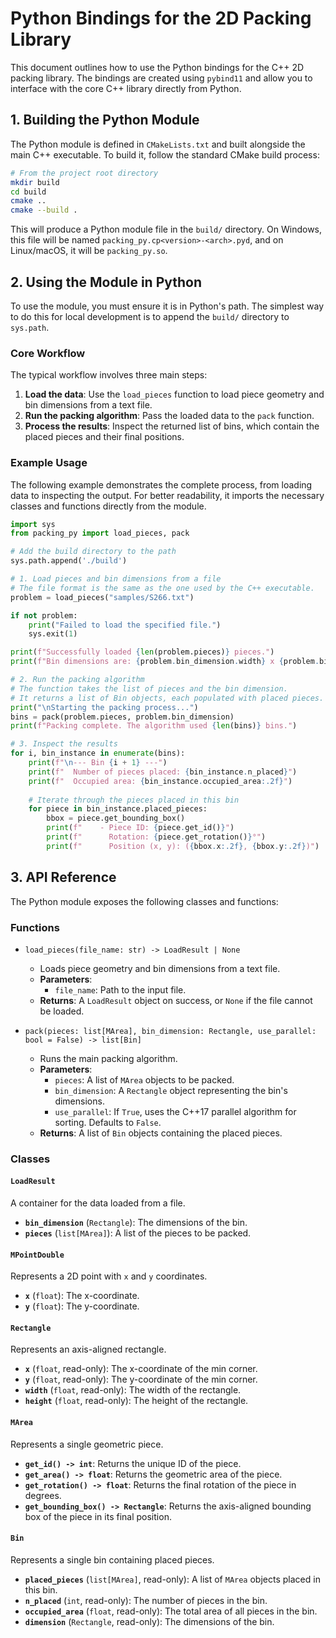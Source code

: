# Python Bindings for the 2D Packing Library

This document outlines how to use the Python bindings for the C++ 2D packing library. The bindings are created using `pybind11` and allow you to interface with the core C++ library directly from Python.

## 1. Building the Python Module

The Python module is defined in `CMakeLists.txt` and built alongside the main C++ executable. To build it, follow the standard CMake build process:

```bash
# From the project root directory
mkdir build
cd build
cmake ..
cmake --build .
```

This will produce a Python module file in the `build/` directory. On Windows, this file will be named `packing_py.cp<version>-<arch>.pyd`, and on Linux/macOS, it will be `packing_py.so`.

## 2. Using the Module in Python

To use the module, you must ensure it is in Python's path. The simplest way to do this for local development is to append the `build/` directory to `sys.path`.

### Core Workflow

The typical workflow involves three main steps:
1.  **Load the data**: Use the `load_pieces` function to load piece geometry and bin dimensions from a text file.
2.  **Run the packing algorithm**: Pass the loaded data to the `pack` function.
3.  **Process the results**: Inspect the returned list of bins, which contain the placed pieces and their final positions.

### Example Usage

The following example demonstrates the complete process, from loading data to inspecting the output. For better readability, it imports the necessary classes and functions directly from the module.

```python
import sys
from packing_py import load_pieces, pack

# Add the build directory to the path
sys.path.append('./build')

# 1. Load pieces and bin dimensions from a file
# The file format is the same as the one used by the C++ executable.
problem = load_pieces("samples/S266.txt")

if not problem:
    print("Failed to load the specified file.")
    sys.exit(1)

print(f"Successfully loaded {len(problem.pieces)} pieces.")
print(f"Bin dimensions are: {problem.bin_dimension.width} x {problem.bin_dimension.height}")

# 2. Run the packing algorithm
# The function takes the list of pieces and the bin dimension.
# It returns a list of Bin objects, each populated with placed pieces.
print("\nStarting the packing process...")
bins = pack(problem.pieces, problem.bin_dimension)
print(f"Packing complete. The algorithm used {len(bins)} bins.")

# 3. Inspect the results
for i, bin_instance in enumerate(bins):
    print(f"\n--- Bin {i + 1} ---")
    print(f"  Number of pieces placed: {bin_instance.n_placed}")
    print(f"  Occupied area: {bin_instance.occupied_area:.2f}")
    
    # Iterate through the pieces placed in this bin
    for piece in bin_instance.placed_pieces:
        bbox = piece.get_bounding_box()
        print(f"    - Piece ID: {piece.get_id()}")
        print(f"      Rotation: {piece.get_rotation()}°")
        print(f"      Position (x, y): ({bbox.x:.2f}, {bbox.y:.2f})")

```

## 3. API Reference

The Python module exposes the following classes and functions:

### Functions

-   `load_pieces(file_name: str) -> LoadResult | None`
    -   Loads piece geometry and bin dimensions from a text file.
    -   **Parameters**:
        -   `file_name`: Path to the input file.
    -   **Returns**: A `LoadResult` object on success, or `None` if the file cannot be loaded.

-   `pack(pieces: list[MArea], bin_dimension: Rectangle, use_parallel: bool = False) -> list[Bin]`
    -   Runs the main packing algorithm.
    -   **Parameters**:
        -   `pieces`: A list of `MArea` objects to be packed.
        -   `bin_dimension`: A `Rectangle` object representing the bin's dimensions.
        -   `use_parallel`: If `True`, uses the C++17 parallel algorithm for sorting. Defaults to `False`.
    -   **Returns**: A list of `Bin` objects containing the placed pieces.

### Classes

#### `LoadResult`
A container for the data loaded from a file.
-   **`bin_dimension`** (`Rectangle`): The dimensions of the bin.
-   **`pieces`** (`list[MArea]`): A list of the pieces to be packed.

#### `MPointDouble`
Represents a 2D point with `x` and `y` coordinates.
-   **`x`** (`float`): The x-coordinate.
-   **`y`** (`float`): The y-coordinate.

#### `Rectangle`
Represents an axis-aligned rectangle.
-   **`x`** (`float`, read-only): The x-coordinate of the min corner.
-   **`y`** (`float`, read-only): The y-coordinate of the min corner.
-   **`width`** (`float`, read-only): The width of the rectangle.
-   **`height`** (`float`, read-only): The height of the rectangle.

#### `MArea`
Represents a single geometric piece.
-   **`get_id() -> int`**: Returns the unique ID of the piece.
-   **`get_area() -> float`**: Returns the geometric area of the piece.
-   **`get_rotation() -> float`**: Returns the final rotation of the piece in degrees.
-   **`get_bounding_box() -> Rectangle`**: Returns the axis-aligned bounding box of the piece in its final position.

#### `Bin`
Represents a single bin containing placed pieces.
-   **`placed_pieces`** (`list[MArea]`, read-only): A list of `MArea` objects placed in this bin.
-   **`n_placed`** (`int`, read-only): The number of pieces in the bin.
-   **`occupied_area`** (`float`, read-only): The total area of all pieces in the bin.
-   **`dimension`** (`Rectangle`, read-only): The dimensions of the bin.
